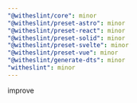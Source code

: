 ```yaml
---
"@witheslint/core": minor
"@witheslint/preset-astro": minor
"@witheslint/preset-react": minor
"@witheslint/preset-solid": minor
"@witheslint/preset-svelte": minor
"@witheslint/preset-vue": minor
"@witheslint/generate-dts": minor
"witheslint": minor
---
```


improve
